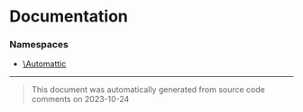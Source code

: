 # Documentation

### Namespaces

* [\Automattic](./namespaces/automattic.md)


--------
> This document was automatically generated from source code comments on 2023-10-24
